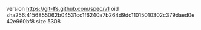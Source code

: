 version https://git-lfs.github.com/spec/v1
oid sha256:4156855062b04531cc1f6240a7b264d9dc11015010302c379daed0e42e960bf8
size 5308
